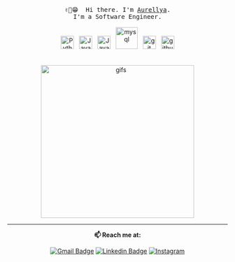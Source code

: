 <p align="center">
  <br>
  <br>
  <br>
  <samp>✌🏻😁 &nbsp;Hi there. I'm <a href="https://github.com/Aurellya">Aurellya</a>.<br> I'm a Software Engineer.<br><br></samp>
  <img alt="Python" width="30px" src="https://user-images.githubusercontent.com/58356073/89732237-f5eeef80-da7f-11ea-9819-a2ee0272d9b5.png" /> &nbsp;
  <img alt="Java" width="30px" src="https://user-images.githubusercontent.com/58356073/89732314-7d3c6300-da80-11ea-88a8-ff136ef907c2.png" /> &nbsp;
  <img alt="Javascript" width="30px" src="https://user-images.githubusercontent.com/58356073/89732318-8b8a7f00-da80-11ea-89ad-94bbeae54e75.png" /> &nbsp;
  <img alt="mysql" width="50px" src="https://user-images.githubusercontent.com/58356073/89732328-98a76e00-da80-11ea-8890-45c5eddcee3f.png" /> &nbsp;
  <img alt="git" width="30px" src="https://user-images.githubusercontent.com/58356073/89732338-ad840180-da80-11ea-9e62-8c20ec5290c3.png" /> &nbsp;
  <img alt="github" width="30px" src="https://user-images.githubusercontent.com/58356073/89732334-a3620300-da80-11ea-8f8b-1614f1780bc7.png" /> 
  <br>
  <br>
  <br>
<!--   <a href="http://www.lowgif.com/be83dd67333eefab.html" target="_blank"><img width="350" src="http://cdn.lowgif.com/full/be83dd67333eefab-gifs-transparent-background-11-background-check-all.gif" border="0" alt="gifs"/></a> -->
  <a href="https://giphy.com/stickers/party-fiesta-partee-YzNaAyWhSMlZw49wI7" target="_blank"><img width="350" src="https://media1.giphy.com/media/YzNaAyWhSMlZw49wI7/giphy.gif?cid=ecf05e47ht8mkecpxp3a440qib1rzet4q1q9g1wg13pzkzxg&rid=giphy.gif&ct=s" border="0" alt="gifs"/></a>
  
------------
<div align="center">
  
  **📫 Reach me at:**<br>

[![Gmail Badge](https://img.shields.io/badge/-Gmail-c14438?style=flat-square&logo=Gmail&logoColor=white&link=mailto:caurellyagho25@gmail.com)](mailto:aurellyagho25@gmail.com)
[![Linkedin Badge](https://img.shields.io/badge/-LinkedIn-blue?style=flat-square&logo=Linkedin&logoColor=white&link=https://www.linkedin.com/in/aurellyagoh/)](https://www.linkedin.com/in/aurellyagoh/)
[![Instagram](https://img.shields.io/badge/-Instagram-lightgrey?style=flat-square&logo=Instagram&logoColor=white&link=https://www.instagram.com/aurellyagoh25/)](https://www.instagram.com/aurellyagoh25/)

</div>

